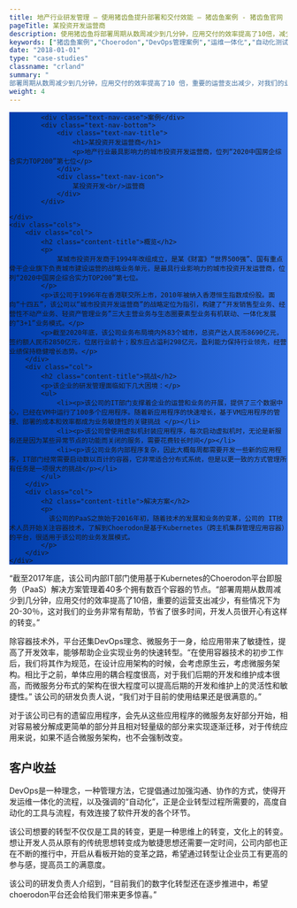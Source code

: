 ```yaml
---
title: 地产行业研发管理 – 使用猪齿鱼提升部署和交付效能 – 猪齿鱼案例 - 猪齿鱼官网
pageTitle: 某投资开发运营商
description: 使用猪齿鱼将部署周期从数周减少到几分钟，应用交付的效率提高了10倍，减少了重要的运营支出
keywords: ["猪齿鱼案例","Choerodon","DevOps管理案例","运维一体化","自动化测试","自动化部署","容器技术"]
date: "2018-01-01"
type: "case-studies"
classname: "crland"
summary: "
部署周期从数周减少到几分钟，应用交付的效率提高了10 倍，重要的运营支出减少，对我们的业务非常有帮助，节省了很多时间，开发人员很开心有这样的转变"
weight: 4
---
```


<section class="case-studies-detail-head">
	<div class="text-nav" style="background: url(/img/case_studies/banner.svg)no-repeat,-webkit-linear-gradient(0deg, #003DAC,#3371E3);">

			<div class="text-nav-case">案例</div>
			<div class="text-nav-bottom">
				<div class="text-nav-title">
					<h1>某投资开发运营商</h1>
					<p>地产行业最具影响力的城市投资开发运营商，位列“2020中国房企综合实力TOP200”第七位</p>
				</div>
				<div class="text-nav-icon">
					某投资开发<br/>运营商
				</div>
			</div>

	</div>
	<div class="cols">
		<div class="col">
			<h2 class="content-title">概览</h2>
			<p>
				某城市投资开发商于1994年改组成立，是某《财富》“世界500强”、国有重点骨干企业旗下负责城市建设运营的战略业务单元，是最具行业影响力的城市投资开发运营商，位列“2020中国房企综合实力TOP200”第七位。
			</p>
			<p>该公司于1996年在香港联交所上市，2010年被纳入香港恒生指数成份股。面向“十四五”，该公司以“城市投资开发运营商”的战略定位为指引，构建了“开发销售型业务、经营性不动产业务、轻资产管理业务”三大主营业务与生态圈要素型业务有机联动、一体化发展的“3+1”业务模式。</p>
			<p>截至2020年底，该公司业务布局境内外83个城市，总资产达人民币8690亿元，签约额人民币2850亿元，位居行业前十；股东应占溢利298亿元，盈利能力保持行业领先，经营业绩保持稳健增长态势。</p>
		</div>
		<div class="col">
			<h2 class="content-title">挑战</h2>
			<p>该企业的研发管理面临如下几大困境：</p>
			<ul>
			    <li><p>该公司的IT部门支撑着企业的运营和业务的开展，提供了三个数据中心，已经在VM中运行了100多个应用程序。随着新应用程序的快速增长，基于VM应用程序的管理、部署的成本和效率都成为业务敏捷性的关键挑战 </p></li>
			    <li><p>该公司曾使用虚拟机封装应用程序，每次启动虚拟机时，无论是新服务还是因为某些异常节点的功能而关闭的服务，需要花费较长时间</p></li>
			    <li><p>该公司业务内部程序复杂，因此大概每周都需要开发一些新的应用程序，IT部门经常需要启动数以百计的容器，它非常适合分布式系统，但是以更一致的方式管理所有任务是一项很大的挑战</p></li>
		    </ul>
		</div>
		<div class="col">
			<h2 class="content-title">解决方案</h2>
			<p>
			  该公司的PaaS之旅始于2016年初，随着技术的发展和业务的变革，公司的 IT技术人员开始关注容器技术，了解到Choerodon是基于Kubernetes（跨主机集群管理应用容器）的平台，很适用于该公司的业务发展模式。
			</p> 
		</div>
	</div>
</section>

<div class="banner3" style="background:url(/img/case_studies/detail/crland-content.png) no-repeat;background-size: 100% 200%;background-position: 0% 70%;">
<div class="background-color">
	<div class="bannertext">
		<p>
			“截至2017年底，该公司内部IT部门使用基于Kubernetes的Choerodon平台即服务（PaaS）解决方案管理着40多个拥有数百个容器的节点。“部署周期从数周减少到几分钟，应用交付的效率提高了10倍，重要的运营支出减少，有些情况下为20-30％，这对我们的业务非常有帮助，节省了很多时间，开发人员很开心有这样的转变。”
		</p>
	</div>
</div>
</div>

<div class="fullcol">
	<p>
		除容器技术外，平台还集DevOps理念、微服务于一身，给应用带来了敏捷性，提高了开发效率，能够帮助企业实现业务的快速转型。“在使用容器技术的初步工作后，我们将其作为规范，在设计应用架构的时候，会考虑原生云，考虑微服务架构。相比于之前，单体应用的耦合程度很高，对于我们后期的开发和维护成本很高，而微服务分布式的架构在很大程度可以提高后期的开发和维护上的灵活性和敏捷性。” 该公司的研发负责人说，“我们对于目前的使用结果还是很满意的。”
	</p>
	<p>
		对于该公司已有的遗留应用程序，会先从这些应用程序的微服务友好部分开始，相对容易被分解成更简单的部分并且相对轻量级的部分来实现逐渐迁移，对于传统应用来说，如果不适合微服务架构，也不会强制改变。
	</p>
</div>

<div class="case-studies-detail-head">
    <div class="cols">
        <div class="col">
            <h2 class="content-title">客户收益</h2>
            <p>
                DevOps是一种理念，一种管理方法，它提倡通过加强沟通、协作的方式，使得开发运维一体化的流程，以及强调的“自动化”，正是企业转型过程所需要的，高度自动化的工具与流程，有效连接了软件开发的各个环节。
            </p>
            <p>该公司想要的转型不仅仅是工具的转变，更是一种思维上的转变，文化上的转变。想让开发人员从原有的传统思想转变成为敏捷思想还需要一定时间，公司内部也正在不断的推行中，开启从看板开始的变革之路，希望通过转型让企业员工有更高的参与感，提高员工的满意度。</p>
            <p>该公司的研发负责人介绍到，“目前我们的数字化转型还在逐步推进中，希望choerodon平台还会给我们带来更多惊喜。”</p>
        </div>
    </div>
</div>
